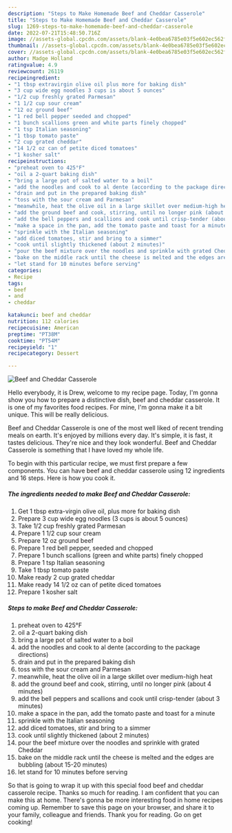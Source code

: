 ```yaml
---
description: "Steps to Make Homemade Beef and Cheddar Casserole"
title: "Steps to Make Homemade Beef and Cheddar Casserole"
slug: 1269-steps-to-make-homemade-beef-and-cheddar-casserole
date: 2022-07-21T15:48:50.716Z
image: //assets-global.cpcdn.com/assets/blank-4e0bea6785e03f5e602ec562f230caae08da540cada707380b4fe1bbebba43da.png
thumbnail: //assets-global.cpcdn.com/assets/blank-4e0bea6785e03f5e602ec562f230caae08da540cada707380b4fe1bbebba43da.png
cover: //assets-global.cpcdn.com/assets/blank-4e0bea6785e03f5e602ec562f230caae08da540cada707380b4fe1bbebba43da.png
author: Madge Holland
ratingvalue: 4.9
reviewcount: 26119
recipeingredient:
- "1 tbsp extravirgin olive oil plus more for baking dish"
- "3 cup wide egg noodles 3 cups is about 5 ounces"
- "1/2 cup freshly grated Parmesan"
- "1 1/2 cup sour cream"
- "12 oz ground beef"
- "1 red bell pepper seeded and chopped"
- "1 bunch scallions green and white parts finely chopped"
- "1 tsp Italian seasoning"
- "1 tbsp tomato paste"
- "2 cup grated cheddar"
- "14 1/2 oz can of petite diced tomatoes"
- "1 kosher salt"
recipeinstructions:
- "preheat oven to 425°F"
- "oil a 2-quart baking dish"
- "bring a large pot of salted water to a boil"
- "add the noodles and cook to al dente (according to the package directions)"
- "drain and put in the prepared baking dish"
- "toss with the sour cream and Parmesan"
- "meanwhile, heat the olive oil in a large skillet over medium-high heat"
- "add the ground beef and cook, stirring, until no longer pink (about 4 minutes)"
- "add the bell peppers and scallions and cook until crisp-tender (about 3 minutes)"
- "make a space in the pan, add the tomato paste and toast for a minute"
- "sprinkle with the Italian seasoning"
- "add diced tomatoes, stir and bring to a simmer"
- "cook until slightly thickened (about 2 minutes)"
- "pour the beef mixture over the noodles and sprinkle with grated Cheddar"
- "bake on the middle rack until the cheese is melted and the edges are bubbling (about 15-20 minutes)"
- "let stand for 10 minutes before serving"
categories:
- Recipe
tags:
- beef
- and
- cheddar

katakunci: beef and cheddar 
nutrition: 112 calories
recipecuisine: American
preptime: "PT38M"
cooktime: "PT54M"
recipeyield: "1"
recipecategory: Dessert

---
```



![Beef and Cheddar Casserole](//assets-global.cpcdn.com/assets/blank-4e0bea6785e03f5e602ec562f230caae08da540cada707380b4fe1bbebba43da.png)

Hello everybody, it is Drew, welcome to my recipe page. Today, I'm gonna show you how to prepare a distinctive dish, beef and cheddar casserole. It is one of my favorites food recipes. For mine, I'm gonna make it a bit unique. This will be really delicious.



Beef and Cheddar Casserole is one of the most well liked of recent trending meals on earth. It's enjoyed by millions every day. It's simple, it is fast, it tastes delicious. They're nice and they look wonderful. Beef and Cheddar Casserole is something that I have loved my whole life.


To begin with this particular recipe, we must first prepare a few components. You can have beef and cheddar casserole using 12 ingredients and 16 steps. Here is how you cook it.

<!--inarticleads1-->

##### The ingredients needed to make Beef and Cheddar Casserole:

1. Get 1 tbsp extra-virgin olive oil, plus more for baking dish
1. Prepare 3 cup wide egg noodles (3 cups is about 5 ounces)
1. Take 1/2 cup freshly grated Parmesan
1. Prepare 1 1/2 cup sour cream
1. Prepare 12 oz ground beef
1. Prepare 1 red bell pepper, seeded and chopped
1. Prepare 1 bunch scallions (green and white parts) finely chopped
1. Prepare 1 tsp Italian seasoning
1. Take 1 tbsp tomato paste
1. Make ready 2 cup grated cheddar
1. Make ready 14 1/2 oz can of petite diced tomatoes
1. Prepare 1 kosher salt




<!--inarticleads2-->

##### Steps to make Beef and Cheddar Casserole:

1. preheat oven to 425°F
1. oil a 2-quart baking dish
1. bring a large pot of salted water to a boil
1. add the noodles and cook to al dente (according to the package directions)
1. drain and put in the prepared baking dish
1. toss with the sour cream and Parmesan
1. meanwhile, heat the olive oil in a large skillet over medium-high heat
1. add the ground beef and cook, stirring, until no longer pink (about 4 minutes)
1. add the bell peppers and scallions and cook until crisp-tender (about 3 minutes)
1. make a space in the pan, add the tomato paste and toast for a minute
1. sprinkle with the Italian seasoning
1. add diced tomatoes, stir and bring to a simmer
1. cook until slightly thickened (about 2 minutes)
1. pour the beef mixture over the noodles and sprinkle with grated Cheddar
1. bake on the middle rack until the cheese is melted and the edges are bubbling (about 15-20 minutes)
1. let stand for 10 minutes before serving




So that is going to wrap it up with this special food beef and cheddar casserole recipe. Thanks so much for reading. I am confident that you can make this at home. There's gonna be more interesting food in home recipes coming up. Remember to save this page on your browser, and share it to your family, colleague and friends. Thank you for reading. Go on get cooking!
